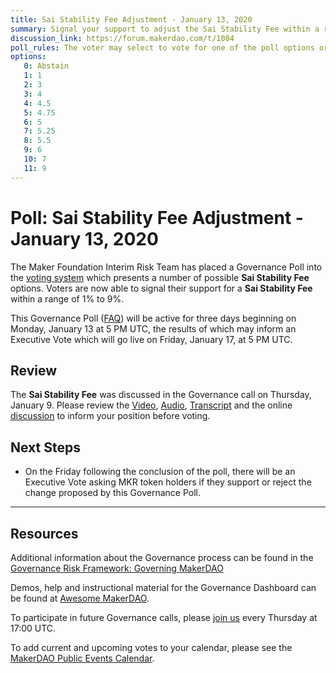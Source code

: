 ```yaml
---
title: Sai Stability Fee Adjustment - January 13, 2020
summary: Signal your support to adjust the Sai Stability Fee within a range of 1% to 9%
discussion_link: https://forum.makerdao.com/t/1084
poll_rules: The voter may select to vote for one of the poll options or they may elect to abstain from the poll entirely
options:
   0: Abstain
   1: 1
   2: 3
   3: 4
   4: 4.5
   5: 4.75
   6: 5
   7: 5.25
   8: 5.5
   9: 6
   10: 7
   11: 9
---
```

# Poll: Sai Stability Fee Adjustment - January 13, 2020

The Maker Foundation Interim Risk Team has placed a Governance Poll into the [voting system](https://vote.makerdao.com/polling) which presents a number of possible **Sai Stability Fee** options. Voters are now able to signal their support for a **Sai Stability Fee** within a range of 1% to 9%.

This Governance Poll ([FAQ](https://community-development.makerdao.com/makerdao-scd-faqs/scd-faqs/governance)) will be active for three days beginning on Monday, January 13 at 5 PM UTC, the results of which may inform an Executive Vote which will go live on Friday, January 17, at 5 PM UTC.

## Review

The **Sai Stability Fee** was discussed in the Governance call on Thursday, January 9. Please review the [Video](https://www.youtube.com/playlist?list=PLLzkWCj8ywWNq5-90-Id6VPSsrk4OWVan), [Audio](https://soundcloud.com/makerdao/sets/governance-and-risk), [Transcript](https://community-development.makerdao.com/governance/governance-and-risk-meetings/transcripts) and the online [discussion](https://forum.makerdao.com/c/governance) to inform your position before voting.

## Next Steps

* On the Friday following the conclusion of the poll, there will be an Executive Vote asking MKR token holders if they support or reject the change proposed by this Governance Poll.

---

## Resources

Additional information about the Governance process can be found in the [Governance Risk Framework: Governing MakerDAO](https://community-development.makerdao.com/governance/governance-risk-framework)

Demos, help and instructional material for the Governance Dashboard can be found at [Awesome MakerDAO](https://awesome.makerdao.com/#voting).

To participate in future Governance calls, please [join us](https://community-development.makerdao.com/governance/governance-and-risk-meetings) every Thursday at 17:00 UTC.

To add current and upcoming votes to your calendar, please see the [MakerDAO Public Events Calendar](https://calendar.google.com/calendar/embed?src=makerdao.com_3efhm2ghipksegl009ktniomdk%40group.calendar.google.com&ctz=America%2FLos_Angeles).
